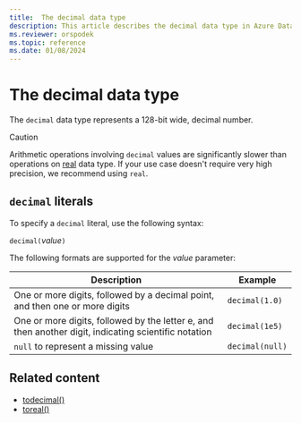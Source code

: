 ```yaml
---
title:  The decimal data type
description: This article describes the decimal data type in Azure Data Explorer.
ms.reviewer: orspodek
ms.topic: reference
ms.date: 01/08/2024
---
```

# The decimal data type

The `decimal` data type represents a 128-bit wide, decimal number.

> [!CAUTION]
> Arithmetic operations involving `decimal` values are significantly slower than operations on [real](real.md) data type.
> If your use case doesn't require very high precision, we recommend using `real`.

## `decimal` literals

To specify a `decimal` literal, use the following syntax:

`decimal(`*value*`)`

The following formats are supported for the *value* parameter:

|Description|Example|
|--|--|
|One or more digits, followed by a decimal point, and then one or more digits|`decimal(1.0)`|
|One or more digits, followed by the letter e, and then another digit, indicating scientific notation|`decimal(1e5)`|
|`null` to represent a missing value|`decimal(null)`|

## Related content

* [todecimal()](../../query/todecimalfunction.md)
* [toreal()](../../query/todoublefunction.md)

